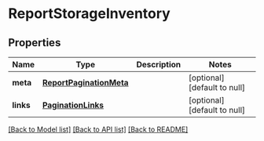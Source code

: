 # ReportStorageInventory

## Properties
Name | Type | Description | Notes
------------ | ------------- | ------------- | -------------
**meta** | [**ReportPaginationMeta**](ReportPaginationMeta.md) |  | [optional] [default to null]
**links** | [**PaginationLinks**](PaginationLinks.md) |  | [optional] [default to null]

[[Back to Model list]](../README.md#documentation-for-models) [[Back to API list]](../README.md#documentation-for-api-endpoints) [[Back to README]](../README.md)


